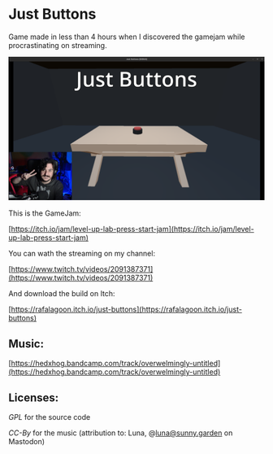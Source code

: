 # Just Buttons

Game made in less than 4 hours when I discovered the gamejam while procrastinating on streaming.

![media/screenshot_start.png](media/screenshot_start.png)

This is the GameJam:

[https://itch.io/jam/level-up-lab-press-start-jam](https://itch.io/jam/level-up-lab-press-start-jam)

You can wath the streaming on my channel:

[https://www.twitch.tv/videos/2091387371](https://www.twitch.tv/videos/2091387371)

And download the build on Itch:

[https://rafalagoon.itch.io/just-buttons](https://rafalagoon.itch.io/just-buttons)


## Music:

[https://hedxhog.bandcamp.com/track/overwelmingly-untitled](https://hedxhog.bandcamp.com/track/overwelmingly-untitled)


## Licenses:

*GPL* for the source code

*CC-By* for the music (attribution to: Luna, @luna@sunny.garden on Mastodon)
